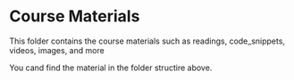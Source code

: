 # Course Materials
This folder contains the course materials such as readings, code_snippets, videos, images, and more

You cand find the material in the folder structire above. 

